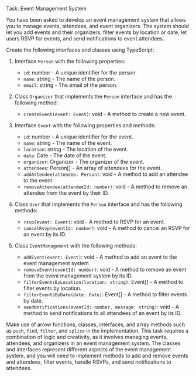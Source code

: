 Task: Event Management System

You have been asked to develop an event management system that allows you to manage events, attendees, and event organizers. The system should let you add events and their organizers, filter events by location or date, let users RSVP for events, and send notifications to event attendees.

Create the following interfaces and classes using TypeScript:

1. Interface `Person` with the following properties:

   - `id`: number - A unique identifier for the person.
   - `name`: string - The name of the person.
   - `email`: string - The email of the person.
2. Class `Organizer` that implements the `Person` interface and has the following method:

   - `createEvent(event: Event)`: void - A method to create a new event.
3. Interface `Event` with the following properties and methods:

   - `id`: number - A unique identifier for the event.
   - `name`: string - The name of the event.
   - `location`: string - The location of the event.
   - `date`: Date - The date of the event.
   - `organizer`: Organizer - The organizer of the event.
   - `attendees`: Person[] - An array of attendees for the event.
   - `addAttendee(attendee: Person)`: void - A method to add an attendee to the event.
   - `removeAttendee(attendeeId: number)`: void - A method to remove an attendee from the event by their ID.
4. Class `User` that implements the `Person` interface and has the following methods:

   - `rsvp(event: Event)`: void - A method to RSVP for an event.
   - `cancelRsvp(eventId: number)`: void - A method to cancel an RSVP for an event by its ID.
5. Class `EventManagement` with the following methods:

   - `addEvent(event: Event)`: void - A method to add an event to the event management system.
   - `removeEvent(eventId: number)`: void - A method to remove an event from the event management system by its ID.
   - `filterEventsByLocation(location: string)`: Event[] - A method to filter events by location.
   - `filterEventsByDate(date: Date)`: Event[] - A method to filter events by date.
   - `sendNotifications(eventId: number, message: string)`: void - A method to send notifications to all attendees of an event by its ID.

Make use of arrow functions, classes, interfaces, and array methods such as `push`, `find`, `filter`, and `splice` in the implementation. This task requires a combination of logic and creativity, as it involves managing events, attendees, and organizers in an event management system. The classes and interfaces represent different aspects of the event management system, and you will need to implement methods to add and remove events and attendees, filter events, handle RSVPs, and send notifications to attendees.
